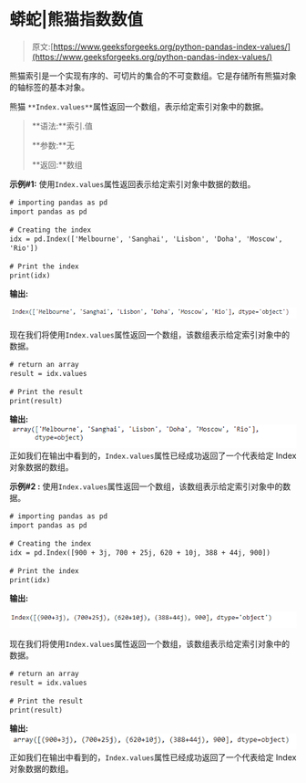 # 蟒蛇|熊猫指数数值

> 原文:[https://www.geeksforgeeks.org/python-pandas-index-values/](https://www.geeksforgeeks.org/python-pandas-index-values/)

熊猫索引是一个实现有序的、可切片的集合的不可变数组。它是存储所有熊猫对象的轴标签的基本对象。

熊猫 `**Index.values**`属性返回一个数组，表示给定索引对象中的数据。

> **语法:**索引.值
> 
> **参数:**无
> 
> **返回:**数组

**示例#1:** 使用`Index.values`属性返回表示给定索引对象中数据的数组。

```
# importing pandas as pd
import pandas as pd

# Creating the index
idx = pd.Index(['Melbourne', 'Sanghai', 'Lisbon', 'Doha', 'Moscow', 'Rio'])

# Print the index
print(idx)
```

**输出:**

![](img/d947b05528c70694d6702a7dceabbb1e.png)

现在我们将使用`Index.values`属性返回一个数组，该数组表示给定索引对象中的数据。

```
# return an array
result = idx.values

# Print the result
print(result)
```

**输出:**
![](img/b961280ddef152317d83939cbcada4c1.png)
正如我们在输出中看到的，`Index.values`属性已经成功返回了一个代表给定 Index 对象数据的数组。

**示例#2 :** 使用`Index.values`属性返回一个数组，该数组表示给定索引对象中的数据。

```
# importing pandas as pd
import pandas as pd

# Creating the index
idx = pd.Index([900 + 3j, 700 + 25j, 620 + 10j, 388 + 44j, 900])

# Print the index
print(idx)
```

**输出:**

![](img/a9148eb763b01e778d38c820623b038c.png)

现在我们将使用`Index.values`属性返回一个数组，该数组表示给定索引对象中的数据。

```
# return an array
result = idx.values

# Print the result
print(result)
```

**输出:**
![](img/4513b3b65c1d094e4b81f0815c820b49.png)
正如我们在输出中看到的，`Index.values`属性已经成功返回了一个代表给定 Index 对象数据的数组。